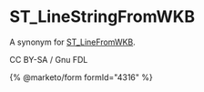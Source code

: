 # ST\_LineStringFromWKB

A synonym for [ST\_LineFromWKB](st_linefromwkb.md).

CC BY-SA / Gnu FDL

{% @marketo/form formId="4316" %}
